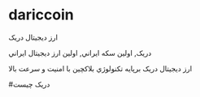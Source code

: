 # dariccoin

ارز ديجيتال دريک

دريک, اولين سکه ايراني, اولين ارز ديجيتال ايراني

ارز ديجيتال دريک برپايه تکنولوژي بلاکچين با امنيت و سرعت بالا

#دريک چيست
